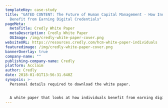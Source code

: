 ```yaml
---
templateKey: case-study
title: "GATED CONTENT: The Future of Human Capital Management - How Individuals
  Benefit from Earning Digital Credentials"
pageMeta:
  metaTitle: Credly White Paper
  metaDescription: Credly White Paper
  OGImage: /img/credly-white-paper-cover.png
websiteURL: https://resources.credly.com/hcm-white-paper-individuals
featuredimage: /img/credly-white-paper-cover.png
bannerOverlay: true
company-name: ""
publishing-company-name: Credly
platform: Acclaim
author: Credly
date: 2018-01-01T13:56:31.640Z
synopsis: >-
  Personal details required to download the white paper. 


  A white paper that looks at how individuals benefit from earning digital credentials.
---
```

